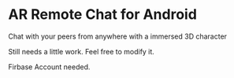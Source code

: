 # AR Remote Chat for Android
 Chat with your peers from anywhere with a immersed 3D character


Still needs a little work. Feel free to modify it. 

Firbase Account needed. 
